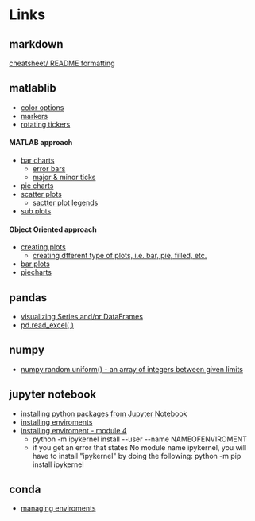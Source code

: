 # Links
## markdown
[cheatsheet/ README formatting](https://github.com/adam-p/markdown-here/wiki/Markdown-Cheatsheet)
<br>
## matlablib
  * [color options](https://matplotlib.org/3.1.1/gallery/color/named_colors.html)
  * [markers](https://matplotlib.org/3.1.3/api/markers_api.html)
  * [rotating tickers](https://matplotlib.org/3.1.1/gallery/ticks_and_spines/ticklabels_rotation.html)

#### MATLAB approach
   * [bar charts](https://matplotlib.org/3.1.0/api/_as_gen/matplotlib.pyplot.bar.html)
     * [error bars](https://matplotlib.org/3.1.1/api/_as_gen/matplotlib.pyplot.errorbar.html) 
     * [major & minor ticks](https://courses.bootcampspot.com/courses/482/pages/5-dot-1-9-chart-extras?module_item_id=123655)
   * [pie charts](https://matplotlib.org/3.1.1/api/_as_gen/matplotlib.pyplot.pie.html#matplotlib.pyplot.scatter)
   * [scatter plots](https://matplotlib.org/3.1.0/api/_as_gen/matplotlib.pyplot.scatter.html)
     * [sactter plot legends](https://matplotlib.org/3.1.0/gallery/lines_bars_and_markers/scatter_with_legend.html#sphx-glr-gallery-lines-bars-and-markers-scatter-with-legend-py)
   * [sub plots](https://matplotlib.org/3.3.3/api/_as_gen/matplotlib.pyplot.subplots.html)
#### Object Oriented approach
   * [creating plots](https://matplotlib.org/3.1.0/api/_as_gen/matplotlib.axes.Axes.plot.html)
     * [creating dfferent type of plots, i.e. bar, pie, filled, etc.](https://matplotlib.org/3.1.0/api/axes_api.html)
   * [bar plots](https://matplotlib.org/3.1.1/api/_as_gen/matplotlib.axes.Axes.bar.html)
   * [piecharts](https://matplotlib.org/3.1.0/api/_as_gen/matplotlib.axes.Axes.pie.html)

## pandas
  * [visualizing Series and/or DataFrames](https://pandas.pydata.org/pandas-docs/stable/user_guide/visualization.html)
  * [pd.read_excel( )](https://pandas.pydata.org/pandas-docs/stable/reference/api/pandas.read_excel.html)
## numpy
  * [numpy.random.uniform() - an array of integers between given limits](https://numpy.org/doc/stable/reference/random/generated/numpy.random.uniform.html)
## jupyter notebook
  * [installing python packages from Jupyter Notebook](https://jakevdp.github.io/blog/2017/12/05/installing-python-packages-from-jupyter/)
  * [installing enviroments](https://ipython.readthedocs.io/en/stable/install/kernel_install.html#kernels-for-different-environments)
  * [installing enviroment - module 4](https://courses.bootcampspot.com/courses/482/pages/4-dot-3-1-start-your-jupyter-notebook-server?module_item_id=123264)
    * python -m ipykernel install --user --name NAMEOFENVIROMENT
    * if you get an error that states No module name ipykernel, you will have to install "ipykernel" by doing the following: python -m pip install ipykernel
## conda
   * [managing enviroments](https://docs.conda.io/projects/conda/en/latest/user-guide/tasks/manage-environments.html#viewing-a-list-of-the-packages-in-an-environment)
